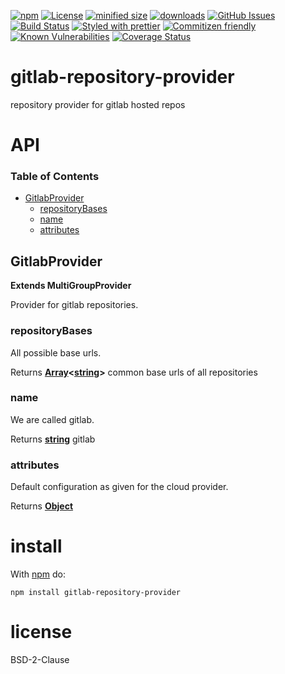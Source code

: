 [![npm](https://img.shields.io/npm/v/gitlab-repository-provider.svg)](https://www.npmjs.com/package/gitlab-repository-provider)
[![License](https://img.shields.io/badge/License-BSD%203--Clause-blue.svg)](https://opensource.org/licenses/BSD-3-Clause)
[![minified size](https://badgen.net/bundlephobia/min/gitlab-repository-provider)](https://bundlephobia.com/result?p=gitlab-repository-provider)
[![downloads](http://img.shields.io/npm/dm/gitlab-repository-provider.svg?style=flat-square)](https://npmjs.org/package/gitlab-repository-provider)
[![GitHub Issues](https://img.shields.io/github/issues/arlac77/gitlab-repository-provider.svg?style=flat-square)](https://github.com/arlac77/gitlab-repository-provider/issues)
[![Build Status](https://img.shields.io/endpoint.svg?url=https%3A%2F%2Factions-badge.atrox.dev%2Farlac77%2Fgitlab-repository-provider%2Fbadge\&style=flat)](https://actions-badge.atrox.dev/arlac77/gitlab-repository-provider/goto)
[![Styled with prettier](https://img.shields.io/badge/styled_with-prettier-ff69b4.svg)](https://github.com/prettier/prettier)
[![Commitizen friendly](https://img.shields.io/badge/commitizen-friendly-brightgreen.svg)](http://commitizen.github.io/cz-cli/)
[![Known Vulnerabilities](https://snyk.io/test/github/arlac77/gitlab-repository-provider/badge.svg)](https://snyk.io/test/github/arlac77/gitlab-repository-provider)
[![Coverage Status](https://coveralls.io/repos/arlac77/gitlab-repository-provider/badge.svg)](https://coveralls.io/github/arlac77/gitlab-repository-provider)

# gitlab-repository-provider

repository provider for gitlab hosted repos

# API

<!-- Generated by documentation.js. Update this documentation by updating the source code. -->

### Table of Contents

*   [GitlabProvider](#gitlabprovider)
    *   [repositoryBases](#repositorybases)
    *   [name](#name)
    *   [attributes](#attributes)

## GitlabProvider

**Extends MultiGroupProvider**

Provider for gitlab repositories.

### repositoryBases

All possible base urls.

Returns **[Array](https://developer.mozilla.org/docs/Web/JavaScript/Reference/Global_Objects/Array)<[string](https://developer.mozilla.org/docs/Web/JavaScript/Reference/Global_Objects/String)>** common base urls of all repositories

### name

We are called gitlab.

Returns **[string](https://developer.mozilla.org/docs/Web/JavaScript/Reference/Global_Objects/String)** gitlab

### attributes

Default configuration as given for the cloud provider.

Returns **[Object](https://developer.mozilla.org/docs/Web/JavaScript/Reference/Global_Objects/Object)** 

# install

With [npm](http://npmjs.org) do:

```shell
npm install gitlab-repository-provider
```

# license

BSD-2-Clause
